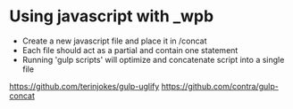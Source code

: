 # Using javascript with _wpb

- Create a new javascript file and place it in /concat
- Each file should act as a partial and contain one statement
- Running 'gulp scripts' will optimize and concatenate script into a single file

https://github.com/terinjokes/gulp-uglify
https://github.com/contra/gulp-concat
